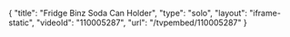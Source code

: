 {
    "title": "Fridge Binz Soda Can Holder",
    "type": "solo",
    "layout": "iframe-static",
    "videoId": "110005287",
    "url": "\/tvpembed\/110005287"
}